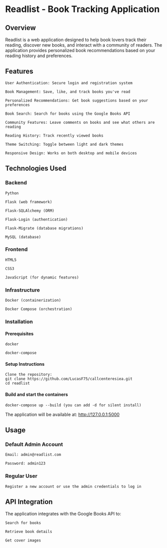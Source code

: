 # Readlist - Book Tracking Application
## Overview

Readlist is a web application designed to help book lovers track their reading, discover new books, and interact with a community of readers. The application provides personalized book recommendations based on your reading history and preferences.

## Features

    User Authentication: Secure login and registration system

    Book Management: Save, like, and track books you've read

    Personalized Recommendations: Get book suggestions based on your preferences

    Book Search: Search for books using the Google Books API

    Community Features: Leave comments on books and see what others are reading

    Reading History: Track recently viewed books

    Theme Switching: Toggle between light and dark themes

    Responsive Design: Works on both desktop and mobile devices

## Technologies Used
### Backend

    Python

    Flask (web framework)

    Flask-SQLAlchemy (ORM)

    Flask-Login (authentication)

    Flask-Migrate (database migrations)

    MySQL (database)

### Frontend

    HTML5

    CSS3

    JavaScript (for dynamic features)

### Infrastructure

    Docker (containerization)

    Docker Compose (orchestration)

### Installation
#### Prerequisites

    docker

    docker-compose

#### Setup Instructions

    Clone the repository:
    git clone https://github.com/LucasF75/callcenteresiea.git
    cd readlist

#### Build and start the containers

``docker-compose up --build (you can add -d for silent install)``

The application will be available at: http://127.0.0.1:5000

## Usage
### Default Admin Account

    Email: admin@readlist.com

    Password: admin123

### Regular User

    Register a new account or use the admin credentials to log in

## API Integration

The application integrates with the Google Books API to:

    Search for books

    Retrieve book details

    Get cover images
